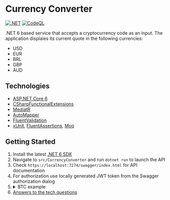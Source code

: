 # Currency Converter
[![.NET](https://github.com/divanchyshyn/CurrencyConverter/actions/workflows/dotnet.yml/badge.svg?branch=main)](https://github.com/divanchyshyn/CurrencyConverter/actions/workflows/dotnet.yml)
[![CodeQL](https://github.com/divanchyshyn/CurrencyConverter/actions/workflows/codeql-analysis.yml/badge.svg?branch=main)](https://github.com/divanchyshyn/CurrencyConverter/actions/workflows/codeql-analysis.yml)

.NET 6 based service that accepts a cryptocurrency code as an input. The application displaies its
current quote in the following currencies:
* USD
* EUR
* BRL
* GBP
* AUD

## Technologies

* [ASP.NET Core 6](https://docs.microsoft.com/en-us/aspnet/core/introduction-to-aspnet-core?view=aspnetcore-6.0)
* [CSharpFunctionalExtensions](https://github.com/vkhorikov/CSharpFunctionalExtensions) 
* [MediatR](https://github.com/jbogard/MediatR)
* [AutoMapper](https://automapper.org/)
* [FluentValidation](https://fluentvalidation.net/)
* [xUnit](https://xunit.net/), [FluentAssertions](https://fluentassertions.com/), [Moq](https://github.com/moq)

## Getting Started

1. Install the latest [.NET 6 SDK](https://dotnet.microsoft.com/download/dotnet/6.0)
2. Navigate to `src/CurrencyConverter` and run `dotnet run` to launch the API
3. Check `https://localhost:7274/swagger/index.html` for API documentation
4. For authorization use locally generated JWT token from the Swagger authorization dialog
5.  <details><summary>BTC example</summary><img src="https://user-images.githubusercontent.com/9357531/194728216-2707516b-e305-41f5-ad58-29550f245ede.png"></details>
6. [Answers to the tech questions](https://github.com/divanchyshyn/CurrencyConverter/blob/main/Answers%20to%20technical%20questions.md)